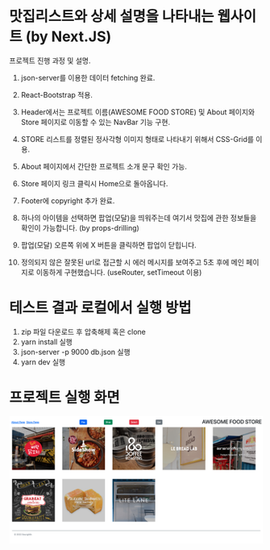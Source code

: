 # 맛집리스트와 상세 설명을 나타내는 웹사이트 (by Next.JS)

프로젝트 진행 과정 및 설명.

1. json-server를 이용한 데이터 fetching 완료.

2. React-Bootstrap 적용.

3. Header에서는 프로젝트 이름(AWESOME FOOD STORE) 및 About 페이지와 Store 페이지로 이동할 수 있는 NavBar 기능 구현.

4. STORE 리스트를 정렬된 정사각형 이미지 형태로 나타내기 위해서 CSS-Grid를 이용.

5. About 페이지에서 간단한 프로젝트 소개 문구 확인 가능.

6. Store 페이지 링크 클릭시 Home으로 돌아옵니다.

7. Footer에 copyright 추가 완료.

8. 하나의 아이템을 선택하면 팝업(모달)을 띄워주는데 여기서 맛집에 관한 정보들을 확인이 가능합니다. (by props-drilling)

9. 팝업(모달) 오른쪽 위에 X 버튼을 클릭하면 팝업이 닫힙니다.

10. 정의되지 않은 잘못된 url로 접근할 시 에러 메시지를 보여주고 5초 후에 메인 페이지로 이동하게 구현했습니다. (useRouter, setTimeout 이용)

# 테스트 결과 로컬에서 실행 방법

1. zip 파일 다운로드 후 압축해제 혹은 clone
2. yarn install 실행
3. json-server -p 9000 db.json 실행
4. yarn dev 실행

# 프로젝트 실행 화면

<img src="foodstores.png"/>
